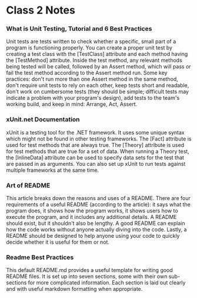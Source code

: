 # Class 2 Notes

### What is Unit Testing, Tutorial and 6 Best Practices
Unit tests are tests written to check whether a specific, small part of a program is functioning properly. You can create a proper unit test by creating a test class with the [TestClass] attribute and each method having the [TestMethod] attribute. Inside the test method, any relevant methods being tested will be called, followed by an Assert method, which will pass or fail the test method according to the Assert method run. Some key practices: don't run more than one Assert method in the same method, don't require unit tests to rely on each other, keep tests short and readable, don't work on cumbersome tests (they should be simple; difficult tests may indicate a problem with your program's design), add tests to the team's working build, and keep in mind: Arrange, Act, Assert. 

### xUnit.net Documentation
xUnit is a testing tool for the .NET framework. It uses some unique syntax which might not be found in other testing frameworks. The [Fact] attribute is used for test methods that are always true. The [Theory] attribute is used for test methods that are true for a set of data. When running a Theory test, the [InlineData] attribute can be used to specify data sets for the test that are passed in as arguments. You can also set up xUnit to run tests against multiple frameworks at the same time. 

### Art of README
This article breaks down the reasons and uses of a README. There are four requirements of a useful README (according to the article): it says what the program does, it shows how the program works, it shows users how to execute the program, and it includes any additional details. A README should exist, but it shouldn't also be lengthy. A good README can explain how the code works without anyone actually diving into the code. Lastly, a README should be designed to help anyone using your code to quickly decide whether it is useful for them or not.

### Readme Best Practices
This default README.md provides a useful template for writing good README files. It is set up into seven sections, some with their own sub-sections for more complicated information. Each section is laid out clearly and with useful markdown formatting when appropriate.  
